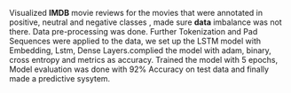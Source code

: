 Visualized **IMDB** movie reviews for the movies that were annotated in positive, neutral and negative classes , made sure **data** imbalance was not there. Data pre-processing was done.
Further Tokenization and Pad Sequences were applied to the data, we set up the LSTM model with Embedding, Lstm, Dense Layers.complied the model with adam, binary, cross entropy and metrics as accuracy.
Trained the model with 5 epochs, Model evaluation was done with 92% Accuracy on test data and finally made a predictive sysytem.

